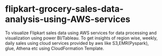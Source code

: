 # flipkart-grocery-sales-data-analysis-using-AWS-services
To visualize Flipkart sales data using AWS services for data processing and visualization using power BI/Tableau. To get insights of region wise, weekly, daily sales using cloud services provided by aws like S3,EMR(Pyspark), glue, Athena etc using CloudFormation Template.
